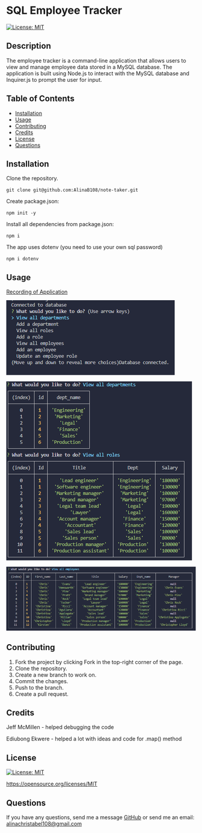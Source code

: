 # SQL Employee Tracker

[![License: MIT](https://img.shields.io/badge/License-MIT-yellow.svg)](https://opensource.org/licenses/MIT)

## Description
The employee tracker is a command-line application that allows users to view and manage employee data stored in a MySQL database. The application is built using Node.js to interact with the MySQL database and Inquirer.js to prompt the user for input.

## Table of Contents
- [Installation](#installation)
- [Usage](#usage)
- [Contributing](#contributing)
- [Credits](#credits)
- [License](#license)
- [Questions](#questions)

## Installation
Clone the repository.
```
git clone git@github.com:AlinaB108/note-taker.git
```
Create package.json:
```
npm init -y
```
Install all dependencies from package.json:
```
npm i
```
The app uses dotenv (you need to use your own sql password)
```
npm i dotenv 
```

## Usage
[Recording of Application](https://watch.screencastify.com/v/vuvBPa0BbFjflOhedIH7)

![Screenshot](/assets/images/questions.png)

![Screenshot](/assets/images/table.png)

![Screenshot](/assets/images/table2.png)

## Contributing
1. Fork the project by clicking Fork in the top-right corner of the page.
2. Clone the repository.
3. Create a new branch to work on.
4. Commit the changes.
5. Push to the branch.
6. Create a pull request.

## Credits
Jeff McMillen - helped debugging the code

Ediubong Ekwere - helped a lot with ideas and code for .map() method

## License
[![License: MIT](https://img.shields.io/badge/License-MIT-yellow.svg)](https://opensource.org/licenses/MIT)

https://opensource.org/licenses/MIT 
    
## Questions
If you have any questions, send me a message [GitHub](https://github.com/abc) or send me an email: [alinachristabel108@gmail.com](alinachristabel108@gmail.com)